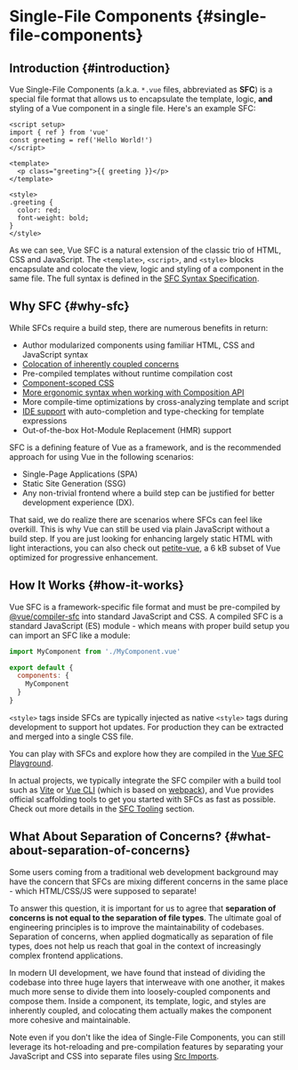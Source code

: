 # Single-File Components {#single-file-components}

## Introduction {#introduction}

Vue Single-File Components (a.k.a. `*.vue` files, abbreviated as **SFC**) is a special file format that allows us to encapsulate the template, logic, **and** styling of a Vue component in a single file. Here's an example SFC:

```vue
<script setup>
import { ref } from 'vue'
const greeting = ref('Hello World!')
</script>

<template>
  <p class="greeting">{{ greeting }}</p>
</template>

<style>
.greeting {
  color: red;
  font-weight: bold;
}
</style>
```

As we can see, Vue SFC is a natural extension of the classic trio of HTML, CSS and JavaScript. The `<template>`, `<script>`, and `<style>` blocks encapsulate and colocate the view, logic and styling of a component in the same file. The full syntax is defined in the [SFC Syntax Specification](/api/sfc-spec).

## Why SFC {#why-sfc}

While SFCs require a build step, there are numerous benefits in return:

- Author modularized components using familiar HTML, CSS and JavaScript syntax
- [Colocation of inherently coupled concerns](#what-about-separation-of-concerns)
- Pre-compiled templates without runtime compilation cost
- [Component-scoped CSS](/api/sfc-css-features)
- [More ergonomic syntax when working with Composition API](/api/sfc-script-setup)
- More compile-time optimizations by cross-analyzing template and script
- [IDE support](/guide/scaling-up/tooling#ide-support) with auto-completion and type-checking for template expressions
- Out-of-the-box Hot-Module Replacement (HMR) support

SFC is a defining feature of Vue as a framework, and is the recommended approach for using Vue in the following scenarios:

- Single-Page Applications (SPA)
- Static Site Generation (SSG)
- Any non-trivial frontend where a build step can be justified for better development experience (DX).

That said, we do realize there are scenarios where SFCs can feel like overkill. This is why Vue can still be used via plain JavaScript without a build step. If you are just looking for enhancing largely static HTML with light interactions, you can also check out [petite-vue](https://github.com/vuejs/petite-vue), a 6 kB subset of Vue optimized for progressive enhancement.

## How It Works {#how-it-works}

Vue SFC is a framework-specific file format and must be pre-compiled by [@vue/compiler-sfc](https://github.com/vuejs/core/tree/main/packages/compiler-sfc) into standard JavaScript and CSS. A compiled SFC is a standard JavaScript (ES) module - which means with proper build setup you can import an SFC like a module:

```js
import MyComponent from './MyComponent.vue'

export default {
  components: {
    MyComponent
  }
}
```

`<style>` tags inside SFCs are typically injected as native `<style>` tags during development to support hot updates. For production they can be extracted and merged into a single CSS file.

You can play with SFCs and explore how they are compiled in the [Vue SFC Playground](https://play.vuejs.org/).

In actual projects, we typically integrate the SFC compiler with a build tool such as [Vite](https://vitejs.dev/) or [Vue CLI](http://cli.vuejs.org/) (which is based on [webpack](https://webpack.js.org/)), and Vue provides official scaffolding tools to get you started with SFCs as fast as possible. Check out more details in the [SFC Tooling](/guide/scaling-up/tooling) section.

## What About Separation of Concerns? {#what-about-separation-of-concerns}

Some users coming from a traditional web development background may have the concern that SFCs are mixing different concerns in the same place - which HTML/CSS/JS were supposed to separate!

To answer this question, it is important for us to agree that **separation of concerns is not equal to the separation of file types**. The ultimate goal of engineering principles is to improve the maintainability of codebases. Separation of concerns, when applied dogmatically as separation of file types, does not help us reach that goal in the context of increasingly complex frontend applications.

In modern UI development, we have found that instead of dividing the codebase into three huge layers that interweave with one another, it makes much more sense to divide them into loosely-coupled components and compose them. Inside a component, its template, logic, and styles are inherently coupled, and colocating them actually makes the component more cohesive and maintainable.

Note even if you don't like the idea of Single-File Components, you can still leverage its hot-reloading and pre-compilation features by separating your JavaScript and CSS into separate files using [Src Imports](/api/sfc-spec#src-imports).
